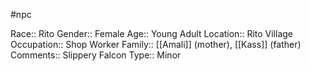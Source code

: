 #npc 

Race:: Rito
Gender:: Female
Age:: Young Adult
Location:: Rito Village
Occupation:: Shop Worker
Family:: [[Amali]] (mother), [[Kass]] (father)
Comments:: Slippery Falcon
Type:: Minor
